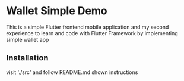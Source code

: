# Wallet Simple Demo 
This is a simple Flutter frontend mobile application and my second experience to learn and code with Flutter Framework by implementing simple wallet app

## Installation
visit './src' and follow README.md shown instructions